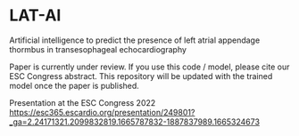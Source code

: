 # LAT-AI
Artificial intelligence to predict the presence of left atrial appendage thormbus in transesophageal echocardiography

Paper is currently under review. If you use this code / model, please cite our ESC Congress abstract. This repository will be updated with the trained model once the paper is published.

Presentation at the ESC Congress 2022
https://esc365.escardio.org/presentation/249801?_ga=2.24171321.2099832819.1665787832-1887837989.1665324673
